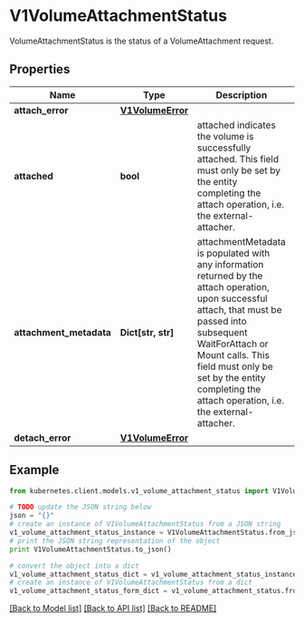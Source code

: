 # V1VolumeAttachmentStatus

VolumeAttachmentStatus is the status of a VolumeAttachment request.

## Properties
Name | Type | Description | Notes
------------ | ------------- | ------------- | -------------
**attach_error** | [**V1VolumeError**](V1VolumeError.md) |  | [optional] 
**attached** | **bool** | attached indicates the volume is successfully attached. This field must only be set by the entity completing the attach operation, i.e. the external-attacher. | 
**attachment_metadata** | **Dict[str, str]** | attachmentMetadata is populated with any information returned by the attach operation, upon successful attach, that must be passed into subsequent WaitForAttach or Mount calls. This field must only be set by the entity completing the attach operation, i.e. the external-attacher. | [optional] 
**detach_error** | [**V1VolumeError**](V1VolumeError.md) |  | [optional] 

## Example

```python
from kubernetes.client.models.v1_volume_attachment_status import V1VolumeAttachmentStatus

# TODO update the JSON string below
json = "{}"
# create an instance of V1VolumeAttachmentStatus from a JSON string
v1_volume_attachment_status_instance = V1VolumeAttachmentStatus.from_json(json)
# print the JSON string representation of the object
print V1VolumeAttachmentStatus.to_json()

# convert the object into a dict
v1_volume_attachment_status_dict = v1_volume_attachment_status_instance.to_dict()
# create an instance of V1VolumeAttachmentStatus from a dict
v1_volume_attachment_status_form_dict = v1_volume_attachment_status.from_dict(v1_volume_attachment_status_dict)
```
[[Back to Model list]](../README.md#documentation-for-models) [[Back to API list]](../README.md#documentation-for-api-endpoints) [[Back to README]](../README.md)


